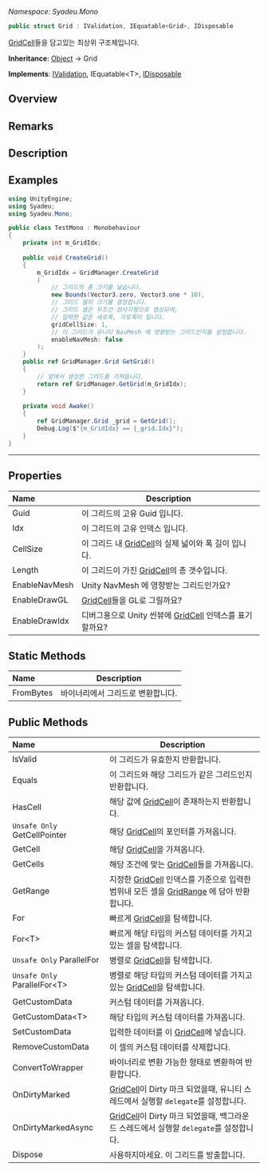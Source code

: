 _Namespace: Syadeu.Mono_

```csharp
public struct Grid : IValidation, IEquatable<Grid>, IDisposable
```

[GridCell](https://github.com/Syadeu/CoreSystem/wiki/GridManager-GridCell)들을 담고있는 최상위 구조체입니다.

**Inheritance**: [Object](https://docs.microsoft.com/ko-kr/dotnet/api/system.object?view=net-5.0) -> Grid

**Implements**: [IValidation](https://github.com/Syadeu/CoreSystem/wiki/IValidation), IEquatable\<T>, [IDisposable](https://docs.microsoft.com/ko-kr/dotnet/api/system.idisposable?view=net-5.0)

## Overview

## Remarks

## Description

## Examples

```c#
using UnityEngine;
using Syadeu;
using Syadeu.Mono;

public class TestMono : Monobehaviour
{
    private int m_GridIdx;
    
    public void CreateGrid()
    {
        m_GridIdx = GridManager.CreateGrid
        (
        	// 그리드의 총 크기를 넣습니다.
        	new Bounds(Vector3.zero, Vector3.one * 10),
        	// 그리드 셀의 크기를 결정합니다.
        	// 그리드 셀은 무조건 정사각형으로 생성되며,
        	// 입력한 값은 세로폭, 가로폭이 됩니다.
        	gridCellSize: 1,
        	// 이 그리드가 유니티 NavMesh 에 영향받는 그리드인지를 설정합니다.
        	enableNavMesh: false
	    );
    }
    public ref GridManager.Grid GetGrid()
    {
        // 앞에서 생성한 그리드를 가져옵니다.
        return ref GridManager.GetGrid(m_GridIdx);
    }
    
    private void Awake()
    {
        ref GridManager.Grid _grid = GetGrid();
        Debug.Log($"{m_GridIdx} == {_grid.Idx}");
    }
}
```



------

## Properties

| Name          | Description                                                  |
| :------------ | ------------------------------------------------------------ |
| Guid          | 이 그리드의 고유 Guid 입니다.                                |
| Idx           | 이 그리드의 고유 인덱스 입니다.                              |
| CellSize      | 이 그리드 내 [GridCell](https://github.com/Syadeu/CoreSystem/wiki/GridManager-GridCell)의 실제 넓이와 폭 길이 입니다. |
| Length        | 이 그리드이 가진 [GridCell](https://github.com/Syadeu/CoreSystem/wiki/GridManager-GridCell)의 총 갯수입니다. |
| EnableNavMesh | Unity NavMesh 에 영향받는 그리드인가요?                      |
| EnableDrawGL  | [GridCell](https://github.com/Syadeu/CoreSystem/wiki/GridManager-GridCell)들을 GL로 그릴까요? |
| EnableDrawIdx | 디버그용으로 Unity 씬뷰에 [GridCell](https://github.com/Syadeu/CoreSystem/wiki/GridManager-GridCell) 인덱스를 표기할까요? |



## Static Methods

| Name      | Description                       |
| :-------- | --------------------------------- |
| FromBytes | 바이너리에서 그리드로 변환합니다. |



## Public Methods

| Name                          | Description                                                  |
| :---------------------------- | ------------------------------------------------------------ |
| IsValid                       | 이 그리드가 유효한지 반환합니다.                             |
| Equals                        | 이 그리드와 해당 그리드가 같은 그리드인지 반환합니다.        |
| HasCell                       | 해당 값에 [GridCell](https://github.com/Syadeu/CoreSystem/wiki/GridManager-GridCell)이 존재하는지 반환합니다. |
| `Unsafe Only` GetCellPointer  | 해당 [GridCell](https://github.com/Syadeu/CoreSystem/wiki/GridManager-GridCell)의 포인터를 가져옵니다. |
| GetCell                       | 해당 [GridCell](https://github.com/Syadeu/CoreSystem/wiki/GridManager-GridCell)을 가져옵니다. |
| GetCells                      | 해당 조건에 맞는 [GridCell](https://github.com/Syadeu/CoreSystem/wiki/GridManager-GridCell)들을 가져옵니다. |
| GetRange                      | 지정한 [GridCell](https://github.com/Syadeu/CoreSystem/wiki/GridManager-GridCell) 인덱스를 기준으로 입력한 범위내 모든 셀을 [GridRange](https://github.com/Syadeu/CoreSystem/wiki/GridManager-GridRange) 에 담아 반환합니다. |
| For                           | 빠르게 [GridCell](https://github.com/Syadeu/CoreSystem/wiki/GridManager-GridCell)을 탐색합니다. |
| For\<T>                       | 빠르게 해당 타입의 커스텀 데이터를 가지고있는 셀을 탐색합니다. |
| `Unsafe Only` ParallelFor     | 병렬로 [GridCell](https://github.com/Syadeu/CoreSystem/wiki/GridManager-GridCell)을 탐색합니다. |
| `Unsafe Only` ParallelFor\<T> | 병렬로 해당 타입의 커스텀 데이터를 가지고 있는 [GridCell](https://github.com/Syadeu/CoreSystem/wiki/GridManager-GridCell)을 탐색합니다. |
| GetCustomData                 | 커스텀 데이터를 가져옵니다.                                  |
| GetCustomData\<T>             | 해당 타입의 커스텀 데이터를 가져옵니다.                      |
| SetCustomData                 | 입력한 데이터를 이 [GridCell](https://github.com/Syadeu/CoreSystem/wiki/GridManager-GridCell)에 넣습니다. |
| RemoveCustomData              | 이 셀의 커스텀 데이터를 삭제합니다.                          |
| ConvertToWrapper              | 바이너리로 변환 가능한 형태로 변환하여 반환합니다.           |
| OnDirtyMarked                 | [GridCell](https://github.com/Syadeu/CoreSystem/wiki/GridManager-GridCell)이 Dirty 마크 되었을때, 유니티 스레드에서 실행할 `delegate`를 설정합니다. |
| OnDirtyMarkedAsync            | [GridCell](https://github.com/Syadeu/CoreSystem/wiki/GridManager-GridCell)이 Dirty 마크 되었을때, 백그라운드 스레드에서 실행할 `delegate`를 설정합니다. |
| Dispose                       | 사용하지마세요. 이 그리드를 방출합니다.                      |

